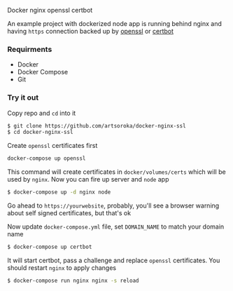 
Docker nginx openssl certbot 

An example project with dockerized node app is running behind nginx and having `https` connection backed up by [openssl](https://www.digitalocean.com/community/tutorials/how-to-create-a-self-signed-ssl-certificate-for-apache-in-ubuntu-16-04) or  [certbot](https://certbot.eff.org) 

### Requirments 

- Docker
- Docker Compose 
- Git 

### Try it out 
Copy repo and ```cd``` into it 
```sh
$ git clone https://github.com/artsoroka/docker-nginx-ssl 
$ cd docker-nginx-ssl 
```

Create `openssl` certificates first 

```sh
docker-compose up openssl 
```
This command will create certificates in `docker/volumes/certs` which will be used by `nginx`. Now you can fire up server and `node` app 
```sh
$ docker-compose up -d nginx node
```

Go ahead to `https://yourwebsite`, probably, you'll see a browser warning about self signed certificates, but that's ok 

Now update `docker-compose.yml` file, set `DOMAIN_NAME` to match your domain name 

```sh
$ docker-compose up certbot 
```
It will start certbot, pass a challenge and replace `openssl` certificates. You should restart `nginx` to apply changes 

```sh
$ docker-compose run nginx nginx -s reload 
```

